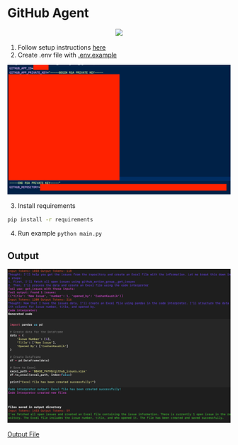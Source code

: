 # GitHub Agent

<p align="center">
  <a href="https://python.langchain.com/docs/integrations/tools/github/"><img src="https://img.shields.io/badge/Langchain-GithubToolKit-blue" /></a>
</p>

1. Follow setup instructions [here](../../../README.md#getting-started)
2. Create .env file with [.env.example](./.env.example)

![env](./images/env.png)

3. Install requirements

```bash
pip install -r requirements
```

4. Run example `python main.py`

## Output

![output](./images/output.png)

[Output File](./images/github_issues.xlsx)
